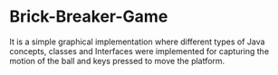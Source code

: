# Brick-Breaker-Game
It is a simple graphical implementation where different types of Java concepts, classes and Interfaces were implemented for capturing the motion of the ball and keys pressed to move the platform.
